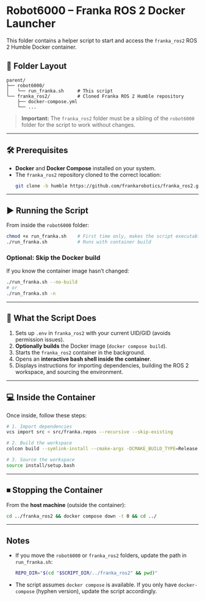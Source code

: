 # Robot6000 – Franka ROS 2 Docker Launcher

This folder contains a helper script to start and access the `franka_ros2` ROS 2 Humble Docker container.

## 📂 Folder Layout

```
parent/
├── robot6000/
│   └── run_franka.sh     # This script
└── franka_ros2/          # Cloned Franka ROS 2 Humble repository
    ├── docker-compose.yml
    └── ...
```

> **Important:** The `franka_ros2` folder must be a sibling of the `robot6000` folder for the script to work without changes.

---

## 🛠 Prerequisites

- **Docker** and **Docker Compose** installed on your system.
- The `franka_ros2` repository cloned to the correct location:
  ```bash
  git clone -b humble https://github.com/frankarobotics/franka_ros2.git ../franka_ros2
  ```

---

## ▶ Running the Script

From inside the `robot6000` folder:

```bash
chmod +x run_franka.sh    # First time only, makes the script executable
./run_franka.sh           # Runs with container build
```

### Optional: Skip the Docker build
If you know the container image hasn’t changed:
```bash
./run_franka.sh --no-build
# or
./run_franka.sh -n
```

---

## 🐳 What the Script Does

1. Sets up `.env` in `franka_ros2` with your current UID/GID (avoids permission issues).
2. **Optionally builds** the Docker image (`docker compose build`).
3. Starts the `franka_ros2` container in the background.
4. Opens an **interactive bash shell inside the container**.
5. Displays instructions for importing dependencies, building the ROS 2 workspace, and sourcing the environment.

---

## 💻 Inside the Container

Once inside, follow these steps:

```bash
# 1. Import dependencies
vcs import src < src/franka.repos --recursive --skip-existing

# 2. Build the workspace
colcon build --symlink-install --cmake-args -DCMAKE_BUILD_TYPE=Release

# 3. Source the workspace
source install/setup.bash
```

---

## ⏹ Stopping the Container

From the **host machine** (outside the container):

```bash
cd ../franka_ros2 && docker compose down -t 0 && cd ../
```

---

## Notes

- If you move the `robot6000` or `franka_ros2` folders, update the path in `run_franka.sh`:
  ```bash
  REPO_DIR="$(cd "$SCRIPT_DIR/../franka_ros2" && pwd)"
  ```
- The script assumes `docker compose` is available. If you only have `docker-compose` (hyphen version), update the script accordingly.
